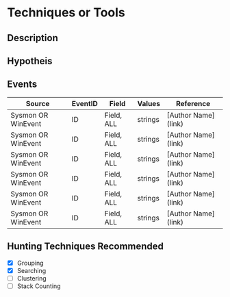# Techniques or Tools
## Description


## Hypotheis


## Events

| Source | EventID | Field | Values | Reference | 
|--------|---------|-------|--------|-----------| 
| Sysmon OR WinEvent | ID | Field, ALL | strings | \[Author Name\](link) |
| Sysmon OR WinEvent | ID | Field, ALL | strings | \[Author Name\](link) |
| Sysmon OR WinEvent | ID | Field, ALL | strings | \[Author Name\](link) |
| Sysmon OR WinEvent | ID | Field, ALL | strings | \[Author Name\](link) |
| Sysmon OR WinEvent | ID | Field, ALL | strings | \[Author Name\](link) |
| Sysmon OR WinEvent | ID | Field, ALL | strings | \[Author Name\](link) |


## Hunting Techniques Recommended

- [x] Grouping
- [x] Searching
- [ ] Clustering
- [ ] Stack Counting
